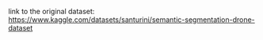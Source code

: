link to the original dataset: https://www.kaggle.com/datasets/santurini/semantic-segmentation-drone-dataset
